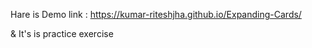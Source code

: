 Hare is Demo link : https://kumar-riteshjha.github.io/Expanding-Cards/

& It's is practice exercise
